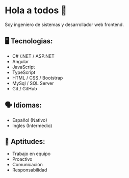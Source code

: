 # Hola a todos 👋

Soy ingeniero de sistemas y desarrollador web frontend.

## 🖥️ Tecnologias:
- C# /.NET / ASP.NET
- Angular
- JavaScript
- TypeScript
- HTML / CSS / Bootstrap
- MySql / SQL Server
- Git / GitHub

## 🗣️ Idiomas:
- Español (Nativo)
- Ingles (Intermedio)

## 👤 Aptitudes:
- Trabajo en equipo
- Proactivo
- Comunicación
- Responsabilidad


